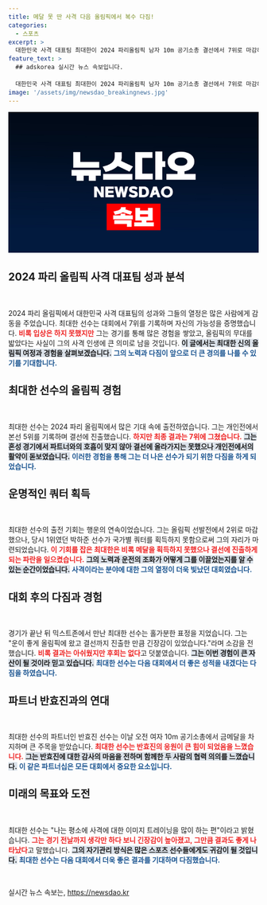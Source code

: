 ```yaml
---
title: 메달 못 딴 사격 다음 올림픽에서 복수 다짐!
categories:
  - 스포츠
excerpt: >
  대한민국 사격 대표팀 최대한이 2024 파리올림픽 남자 10m 공기소총 결선에서 7위로 마감하며 20년 만의 성과를 기록했다. 그는 입상은 아쉽지만 값진 경험이라며 다음 대회에 대한 다짐을 전했다.
feature_text: >
  ## adskorea 실시간 뉴스 속보입니다.

  대한민국 사격 대표팀 최대한이 2024 파리올림픽 남자 10m 공기소총 결선에서 7위로 마감하며 20년 만의 성과를 기록했다. 그는 입상은 아쉽지만 값진 경험이라며 다음 대회에 대한 다짐을 전했다.
image: '/assets/img/newsdao_breakingnews.jpg'
---
```


<p><img src="/assets/img/newsdao_breakingnews.jpg" alt="adskorea 속보" /></p>

<h2 data-ke-size="size26">2024 파리 올림픽 사격 대표팀 성과 분석</h2>

<p data-ke-size="size16">&nbsp;</p>

<p>2024 파리 올림픽에서 대한민국 사격 대표팀의 성과와 그들의 열정은 많은 사람에게 감동을 주었습니다. 최대한 선수는 대회에서 7위를 기록하며 자신의 가능성을 증명했습니다. <b><span style="color: #ee2323;">비록 입상은 하지 못했지만</span></b> 그는 경기를 통해 많은 경험을 쌓았고, 올림픽의 무대를 밟았다는 사실이 그의 사격 인생에 큰 의미로 남을 것입니다. <b><span style="background-color: #21538527;">이 글에서는 최대한 신의 올림픽 여정과 경험을 살펴보겠습니다.</span></b> <b><span style="color: #1a5490;">그의 노력과 다짐이 앞으로 더 큰 경의를 나를 수 있기를 기대합니다.</span></b></p>

<h2 data-ke-size="size26">최대한 선수의 올림픽 경험</h2>

<p data-ke-size="size16">&nbsp;</p>

<p>최대한 선수는 2024 파리 올림픽에서 많은 기대 속에 출전하였습니다. 그는 개인전에서 본선 5위를 기록하며 결선에 진출했습니다. <b><span style="color: #ee2323;">하지만 최종 결과는 7위에 그쳤습니다.</span></b> <b><span style="background-color: #21538527;">그는 혼성 경기에서 파트너와의 호흡이 맞지 않아 결선에 올라가지는 못했으나 개인전에서의 활약이 돋보였습니다.</span></b> <b><span style="color: #1a5490;">이러한 경험을 통해 그는 더 나은 선수가 되기 위한 다짐을 하게 되었습니다.</span></b></p>

<h2 data-ke-size="size26">운명적인 쿼터 획득</h2>

<p data-ke-size="size16">&nbsp;</p>

<p>최대한 선수의 출전 기회는 행운의 연속이었습니다. 그는 올림픽 선발전에서 2위로 마감했으나, 당시 1위였던 박하준 선수가 국가별 쿼터를 획득하지 못함으로써 그의 자리가 마련되었습니다. <b><span style="color: #ee2323;">이 기회를 잡은 최대한은 비록 메달을 획득하지 못했으나 결선에 진출하게 되는 파란을 일으켰습니다.</span></b> <b><span style="background-color: #21538527;">그의 노력과 운전의 조화가 어떻게 그를 이끌었는지를 알 수 있는 순간이었습니다.</span></b> <b><span style="color: #1a5490;">사격이라는 분야에 대한 그의 열정이 더욱 빛났던 대회였습니다.</span></b></p>

<h2 data-ke-size="size26">대회 후의 다짐과 경험</h2>

<p data-ke-size="size16">&nbsp;</p>

<p>경기가 끝난 뒤 믹스트존에서 만난 최대한 선수는 홀가분한 표정을 지었습니다. 그는 "운이 좋게 올림픽에 왔고 결선까지 진출한 만큼 긴장감이 있었습니다."라며 소감을 전했습니다. <b><span style="color: #ee2323;">비록 결과는 아쉬웠지만 후회는 없다</span></b>고 덧붙였습니다. <b><span style="background-color: #21538527;">그는 이번 경험이 큰 자산이 될 것이라 믿고 있습니다.</span></b> <b><span style="color: #1a5490;">최대한 선수는 다음 대회에서 더 좋은 성적을 내겠다는 다짐을 하였습니다.</span></b></p>

<h2 data-ke-size="size26">파트너 반효진과의 연대</h2>

<p data-ke-size="size16">&nbsp;</p>

<p>최대한 선수의 파트너인 반효진 선수는 이날 오전 여자 10m 공기소총에서 금메달을 차지하며 큰 주목을 받았습니다. <b><span style="color: #ee2323;">최대한 선수는 반효진의 응원이 큰 힘이 되었음을 느꼈습니다.</span></b> <b><span style="background-color: #21538527;">그는 반효진에 대한 감사의 마음을 전하며 함께한 두 사람의 협력 의의를 느꼈습니다.</span></b> <b><span style="color: #1a5490;">이 같은 파트너십은 모든 대회에서 중요한 요소입니다.</span></b></p>

<h2 data-ke-size="size26">미래의 목표와 도전</h2>

<p data-ke-size="size16">&nbsp;</p>

<p>최대한 선수는 "나는 평소에 사격에 대한 이미지 트레이닝을 많이 하는 편"이라고 밝혔습니다. <b><span style="color: #ee2323;">그는 경기 전날까지 생각만 하다 보니 긴장감이 높아졌고, 그만큼 결과도 좋게 나타났다</span></b>고 말했습니다. <b><span style="background-color: #21538527;">그의 자기관리 방식은 많은 스포츠 선수들에게도 귀감이 될 것입니다.</span></b> <b><span style="color: #1a5490;">최대한 선수는 다음 대회에서 더욱 좋은 결과를 기대하며 다짐했습니다.</span></b></p>

<p data-ke-size="size16">&nbsp;</p>
실시간 뉴스 속보는, <a href="https://newsdao.kr" rel="dofollow">https://newsdao.kr</a>


